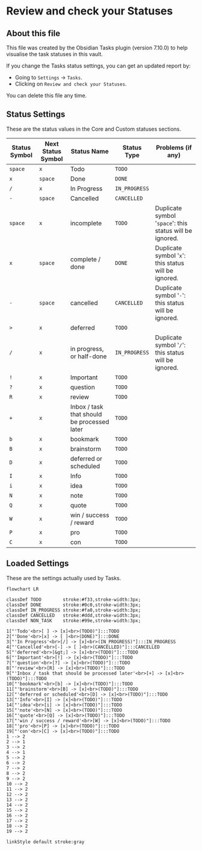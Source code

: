 # Review and check your Statuses

## About this file

This file was created by the Obsidian Tasks plugin (version 7.10.0) to help visualise the task statuses in this vault.

If you change the Tasks status settings, you can get an updated report by:

- Going to `Settings` -> `Tasks`.
- Clicking on `Review and check your Statuses`.

You can delete this file any time.

## Status Settings

<!--
Switch to Live Preview or Reading Mode to see the table.
If there are any Markdown formatting characters in status names, such as '*' or '_',
Obsidian may only render the table correctly in Reading Mode.
-->

These are the status values in the Core and Custom statuses sections.

| Status Symbol | Next Status Symbol | Status Name | Status Type | Problems (if any) |
| ----- | ----- | ----- | ----- | ----- |
| `space` | `x` | Todo | `TODO` |  |
| `x` | `space` | Done | `DONE` |  |
| `/` | `x` | In Progress | `IN_PROGRESS` |  |
| `-` | `space` | Cancelled | `CANCELLED` |  |
| `space` | `x` | incomplete | `TODO` | Duplicate symbol '`space`': this status will be ignored. |
| `x` | `space` | complete / done | `DONE` | Duplicate symbol '`x`': this status will be ignored. |
| `-` | `space` | cancelled | `CANCELLED` | Duplicate symbol '`-`': this status will be ignored. |
| `>` | `x` | deferred | `TODO` |  |
| `/` | `x` | in progress, or half-done | `IN_PROGRESS` | Duplicate symbol '`/`': this status will be ignored. |
| `!` | `x` | Important | `TODO` |  |
| `?` | `x` | question | `TODO` |  |
| `R` | `x` | review | `TODO` |  |
| `+` | `x` | Inbox / task that should be processed later | `TODO` |  |
| `b` | `x` | bookmark | `TODO` |  |
| `B` | `x` | brainstorm | `TODO` |  |
| `D` | `x` | deferred or scheduled | `TODO` |  |
| `I` | `x` | Info | `TODO` |  |
| `i` | `x` | idea | `TODO` |  |
| `N` | `x` | note | `TODO` |  |
| `Q` | `x` | quote | `TODO` |  |
| `W` | `x` | win / success / reward | `TODO` |  |
| `P` | `x` | pro | `TODO` |  |
| `C` | `x` | con | `TODO` |  |

## Loaded Settings

<!-- Switch to Live Preview or Reading Mode to see the diagram. -->

These are the settings actually used by Tasks.

```mermaid
flowchart LR

classDef TODO        stroke:#f33,stroke-width:3px;
classDef DONE        stroke:#0c0,stroke-width:3px;
classDef IN_PROGRESS stroke:#fa0,stroke-width:3px;
classDef CANCELLED   stroke:#ddd,stroke-width:3px;
classDef NON_TASK    stroke:#99e,stroke-width:3px;

1["'Todo'<br>[ ] -> [x]<br>(TODO)"]:::TODO
2["'Done'<br>[x] -> [ ]<br>(DONE)"]:::DONE
3["'In Progress'<br>[/] -> [x]<br>(IN_PROGRESS)"]:::IN_PROGRESS
4["'Cancelled'<br>[-] -> [ ]<br>(CANCELLED)"]:::CANCELLED
5["'deferred'<br>[&gt;] -> [x]<br>(TODO)"]:::TODO
6["'Important'<br>[!] -> [x]<br>(TODO)"]:::TODO
7["'question'<br>[?] -> [x]<br>(TODO)"]:::TODO
8["'review'<br>[R] -> [x]<br>(TODO)"]:::TODO
9["'Inbox / task that should be processed later'<br>[+] -> [x]<br>(TODO)"]:::TODO
10["'bookmark'<br>[b] -> [x]<br>(TODO)"]:::TODO
11["'brainstorm'<br>[B] -> [x]<br>(TODO)"]:::TODO
12["'deferred or scheduled'<br>[D] -> [x]<br>(TODO)"]:::TODO
13["'Info'<br>[I] -> [x]<br>(TODO)"]:::TODO
14["'idea'<br>[i] -> [x]<br>(TODO)"]:::TODO
15["'note'<br>[N] -> [x]<br>(TODO)"]:::TODO
16["'quote'<br>[Q] -> [x]<br>(TODO)"]:::TODO
17["'win / success / reward'<br>[W] -> [x]<br>(TODO)"]:::TODO
18["'pro'<br>[P] -> [x]<br>(TODO)"]:::TODO
19["'con'<br>[C] -> [x]<br>(TODO)"]:::TODO
1 --> 2
2 --> 1
3 --> 2
4 --> 1
5 --> 2
6 --> 2
7 --> 2
8 --> 2
9 --> 2
10 --> 2
11 --> 2
12 --> 2
13 --> 2
14 --> 2
15 --> 2
16 --> 2
17 --> 2
18 --> 2
19 --> 2

linkStyle default stroke:gray
```
